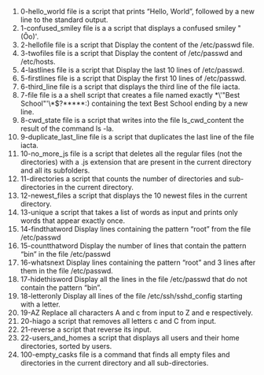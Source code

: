 1) 0-hello_world file is a script that prints “Hello, World”, followed by a new line to the standard output.
2) 1-confused_smiley file is a  a script that displays a confused smiley "(Ôo)'.
3) 2-hellofile file is a script that Display the content of the /etc/passwd file.
4) 3-twofiles file is a script that Display the content of /etc/passwd and /etc/hosts.
5) 4-lastlines file is a script that Display the last 10 lines of /etc/passwd.
6) 5-firstlines file is a script that Display the first 10 lines of /etc/passwd.
7) 6-third_line file is a script that displays the third line of the file iacta.
8) 7-file file is a a shell script that creates a file named exactly \*\\'"Best School"\'\\*$\?\*\*\*\*\*:) containing the text Best School ending by a new line.
9) 8-cwd_state file is a script that writes into the file ls_cwd_content the result of the command ls -la.
10) 9-duplicate_last_line file is a script that duplicates the last line of the file iacta.
11) 10-no_more_js file is a script that deletes all the regular files (not the directories) with a .js extension that are present in the current directory and all its subfolders.
12) 11-directories a script that counts the number of directories and sub-directories in the current directory.
13) 12-newest_files  a script that displays the 10 newest files in the current directory.
14) 13-unique  a script that takes a list of words as input and prints only words that appear exactly once.
15) 14-findthatword Display lines containing the pattern “root” from the file /etc/passwd
16) 15-countthatword Display the number of lines that contain the pattern “bin” in the file /etc/passwd
17) 16-whatsnext Display lines containing the pattern “root” and 3 lines after them in the file /etc/passwd.
18) 17-hidethisword Display all the lines in the file /etc/passwd that do not contain the pattern “bin”.
19) 18-letteronly Display all lines of the file /etc/ssh/sshd_config starting with a letter.
20) 19-AZ Replace all characters A and c from input to Z and e respectively.
21) 20-hiago a script that removes all letters c and C from input.
22) 21-reverse a script that reverse its input.
23) 22-users_and_homes a script that displays all users and their home directories, sorted by users.
24) 100-empty_casks file is a command that finds all empty files and directories in the current directory and all sub-directories.
